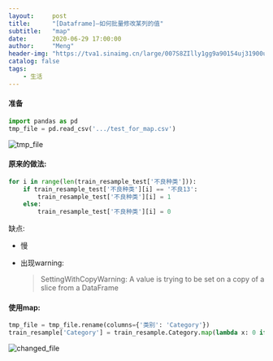 ```yaml
---
layout:     post
title:      "[Dataframe]—如何批量修改某列的值"
subtitle:   "map"
date:       2020-06-29 17:00:00
author:     "Meng"
header-img: "https://tva1.sinaimg.cn/large/007S8ZIlly1gg9a90154uj31900u0tdg.jpg"
catalog: false
tags:
    - 生活
---
```




#### 准备

```python
import pandas as pd 
tmp_file = pd.read_csv('.../test_for_map.csv')
```

![tmp_file](https://tva1.sinaimg.cn/large/007S8ZIlly1gg9a5zzcz1j306o0b80t3.jpg)



#### 原来的做法:

```python
for i in range(len(train_resample_test['不良种类'])):   
    if train_resample_test['不良种类'][i] == '不良13':
        train_resample_test['不良种类'][i] = 1
    else:
        train_resample_test['不良种类'][i] = 0
```

缺点:

- 慢

- 出现warning:

  >SettingWithCopyWarning: 
  >A value is trying to be set on a copy of a slice from a DataFrame

#### 使用map:

```python
tmp_file = tmp_file.rename(columns={'类别': 'Category'})
train_resample['Category'] = train_resample.Category.map(lambda x: 0 if x ==0 else 1)
```

![changed_file](https://tva1.sinaimg.cn/large/007S8ZIlly1gg9a6dm6cbj307e0ag74g.jpg)

